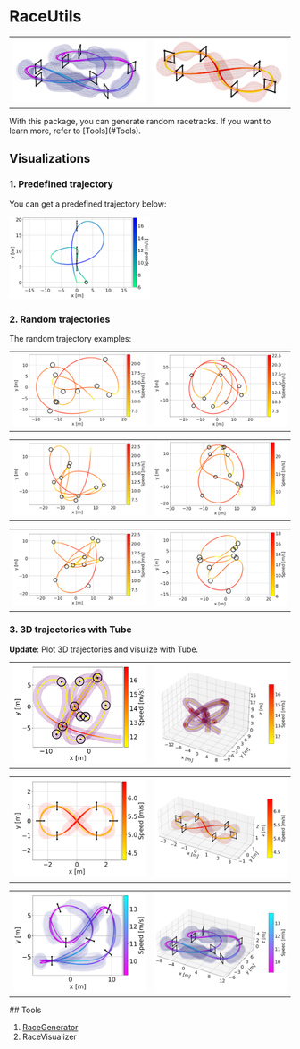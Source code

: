 # RaceUtils

<table>
  <tr>
    <td style="width:50%;"><img src="docs/cover/race_uzh_19g_3d.png" alt="race_uzh_19g_3d" style="width:100%;"/></td>
    <td style="width:50%;"><img src="docs/cover/figure8_3d.png" alt="figure8_3d" style="width:100%;"/></td>
  </tr>
</table>
With this package, you can generate random racetracks. If you want to learn more, refer to [Tools](#Tools).

## Visualizations

### 1. Predefined trajectory

You can get a predefined trajectory below:

<p>
  <img src="docs/predefined_trajectory/plan_race_example.png" alt="plan_race_example" width="50%" />
</p>

### 2. Random trajectories

The random trajectory examples:

<table>
  <tr>
    <td style="width:50%;"><img src="docs/random_race_example/race_1.png" alt="race_1" style="width:100%;"/></td>
    <td style="width:50%;"><img src="docs/random_race_example/race_2.png" alt="race_2" style="width:100%;"/></td>
  </tr>
</table>

<table>
  <tr>
    <td style="width:50%;"><img src="docs/random_race_example/race_3.png" alt="race_3" style="width:100%;"/></td>
    <td style="width:50%;"><img src="docs/random_race_example/race_4.png" alt="race_4" style="width:100%;"/></td>
  </tr>
</table>

<table>
  <tr>
    <td style="width:50%;"><img src="docs/random_race_example/race_5.png" alt="race_5" style="width:100%;"/></td>
    <td style="width:50%;"><img src="docs/random_race_example/race_6.png" alt="race_6" style="width:100%;"/></td>
  </tr>
</table>

### 3. 3D trajectories with Tube

**Update**: Plot 3D trajectories and visulize with Tube.

<table>
  <tr>
    <td style="width:50%;"><img src="docs/3d_tube/random_example_2d.png" alt="random_example_2d" style="width:100%;"/></td>
    <td style="width:50%;"><img src="docs/3d_tube/random_example_3d.png" alt="random_example_3d" style="width:100%;"/></td>
  </tr>
</table>
<table>
  <tr>
    <td style="width:50%;"><img src="docs/3d_tube/figure8_2d.png" alt="figure8_2d" style="width:100%;"/></td>
    <td style="width:50%;"><img src="docs/3d_tube/figure8_3d.png" alt="figure8_3d" style="width:100%;"/></td>
  </tr>
</table>

<table>
  <tr>
    <td style="width:50%;"><img src="docs/3d_tube/race_uzh_19g_2d.png" alt="race_uzh_19g_2d" style="width:100%;"/></td>
    <td style="width:50%;"><img src="docs/3d_tube/race_uzh_19g_3d.png" alt="race_uzh_19g_3d" style="width:100%;"/></td>
  </tr>
</table>
## Tools

1. [RaceGenerator](docs/utils_manual.md#L3)
2. RaceVisualizer